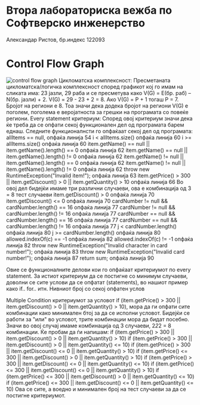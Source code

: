 # Втора лабораториска вежба по Софтверско инженерство
Александар Ристов, бр.индекс 122093
# Control Flow Graph
![control flow graph](https://github.com/user-attachments/assets/fe62d0b8-7166-4732-ade7-39d277e28ea4)
Цикломатска комплексност:
Пресметаната цикломатска/логичка комплексност според графикот кој го имам на сликата има: 23 јазли, 29 раба и се пресметува како V(G) = E(бр. раб) – N(бр. јазли) + 2. 
V(G) = 29 - 23 + 2 = 8. Ако V(G) = P + 1 тогаш P = 7. Бројот на региони е 8. Тоа значи дека додека бројот на региони V(G) е поголем, поголема е веројатноста за грешки на програмата со повеќе региони.
Every statement критериум:
Според овој критериум значи дека ќе треба да се опфати секој функционален дел од програмата барем еднаш. 
Следните функционалнсти го опфаќаат секој дел од програмата:
allItems == null, опфаќа линија 54
i < allItems.size() опфаќа линија 60
i >= allItems.size() опфаќа линија 60
item.getName() == null || item.getName().length() == 0 опфаќа линија 62
item.getName() == null || item.getName().length() != 0 опфаќа линија 62
item.getName() != null || item.getName().length() == 0 опфаќа линија 62
item.getName() != null || item.getName().length() != 0 опфаќа линија 62
throw new RuntimeException("Invalid item!");  опфаќа линија 63
item.getPrice() > 300 || item.getDiscount() > 0 || item.getQuantity() > 10 опфаќа линија 66
  Во овој дел бидејќи имаме три различни случаеви, ова е комбинација од 3 = 8 тест случаеви
item.getDiscount() > 0 опфаќа линија 70
item.getDiscount() <= 0 опфаќа линија 70
cardNumber != null && cardNumber.length() == 16 опфаќа линија 77
cardNumber != null && cardNumber.length() != 16 опфаќа линија 77
cardNumber == null && cardNumber.length() == 16 опфаќа линија 77
cardNumber == null && cardNumber.length() != 16 опфаќа линија 77
j < cardNumber.length() опфаќа линија 80
j >= cardNumber.length() опфаќа линија 80
allowed.indexOf(c) == -1 опфаќа линија 82
allowed.indexOf(c) != -1 опфаќа линија 82
throw new RuntimeException("Invalid character in card number!"); опфаќа линија 83 
throw new RuntimeException("Invalid card number!"); опфаќа линија 87
return sum; опфаќа линија 90

Овие се функционалните делови кои го опфаќаат критериумот по every statement.
За истиот критериум да се постигне со минимум случаеви, доволни се сите услови да се опфатат (statements), во нашиот пример како if.. for.. итн. Нивниот број со секој опфатен услов

Multiple Condition критериумот за условот if (item.getPrice() > 300 || item.getDiscount() > 0 || item.getQuantity() > 10), мора да ги опфати сите комбинации како минимален бтој за да се исполни условот. 
Бидејќи се работи за "или" во условот, трите комбинации мора да бидат посебно. Значи во овој случај имаме комбинација од 3 случаеви, 2*2*2 = 8 комбинации.
Ќе пробам да ѓи напишам:
if (item.getPrice() > 300 || item.getDiscount() > 0 || item.getQuantity() > 10)
if (item.getPrice() > 300 || item.getDiscount() > 0 || item.getQuantity() <= 10)
if (item.getPrice() > 300 || item.getDiscount() <= 0 || item.getQuantity() > 10)
if (item.getPrice() <= 300 || item.getDiscount() > 0 || item.getQuantity() > 10)
if (item.getPrice() > 300 || item.getDiscount() <= 0 || item.getQuantity() <= 10)
if (item.getPrice() <= 300 || item.getDiscount() <= 0 || item.getQuantity() > 10)
if (item.getPrice() <= 300 || item.getDiscount() > 0 || item.getQuantity() <= 10)
if (item.getPrice() <= 300 || item.getDiscount() <= 0 || item.getQuantity() <= 10)
Ова се сите, а воедно и минимален број на тест случаеви за да се постигне критериумот.
